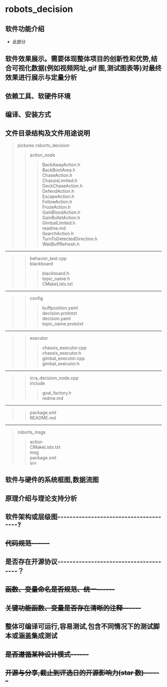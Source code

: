 # robots_decision
## 软件功能介绍
- 此部分
## 软件效果展示。需要体现整体项目的创新性和优势,结合可视化数据(例如视频网址,gif 图,测试图表等)对最终效果进行展示与定量分析
## 依赖工具、软硬件环境
## 编译、安装方式
## 文件目录结构及文件用途说明
>pictures
>roborts_decision
>>action_node
>>>BackAwayAction.h<br />
BackBootArea.h<br />
ChaseAction.h<br />
ChassisLimited.h<br />
DeckChaseAction.h<br />
DefendAction.h<br />
EscapeAction.h<br />
FollowAction.h<br />
>>>FrozeAction.h<br />
>>>GainBloodAction.h<br />
>>>GainBulletAction.h<br />
>>>GimbalLimited.h<br />
>>>readme.md<br />
>>>SearchAction.h<br />
>>>TurnToDetectedDirection.h<br />
>>>WaitBuffRefresh.h<br />
   ***
>>behavior_test.cpp<br />
>>blackboard<br />
>>>blackboard.h<br />
>>>topic_name.h<br />
>>CMakeLists.txt<br />
   ***
>>config<br />
>>>buffposition.yaml<br />
>>>decision.prototxt<br />
>>>decision.yaml<br />
>>>topic_name.prototxt<br />
***
>>executor<br />
>>>chassis_executor.cpp<br />
>>>chassis_executor.h<br />
>>>gimbal_executor.cpp<br />
>>>gimbal_executor.h<br />
***
>>icra_decision_node.cpp<br />
>>include<br />
>>>goal_factory.h<br />
>>>redme.md<br />
***
>>package.xml<br />
>>README.md<br />
***
>roborts_msgs<br />
>>action<br />
>>CMakeLists.txt<br />
>>msg<br />
>>package.xml<br />
>>srv

## 软件与硬件的系统框图,数据流图
## 原理介绍与理论支持分析
## 软件架构或层级图--------------------------------------?
## ~~代码规范------~~
## 是否存在开源协议--------------------------------------？
## ~~函数、变量命名是否规范、统一------~~
## ~~关键功能函数、变量是否存在清晰的注释------~~
## 整体可编译可运行,容易测试,包含不同情况下的测试脚本或涵盖集成测试
## ~~是否遵循某种设计模式------~~
## ~~开源与分享,截止到评选日的开源影响力(star 数)------~~
